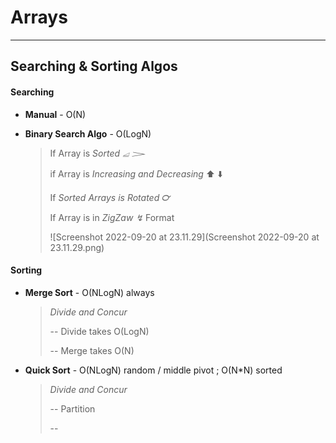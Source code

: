 # **Arrays**

---

## Searching & Sorting Algos

#### Searching

- **Manual** - O(N)

- **Binary Search Algo** - O(LogN)

  > If Array is *Sorted ⧡ 𝆓*
  >
  > if Array is *Increasing and Decreasing* ⬆️ ⬇️
  >
  > If *Sorted Arrays is Rotated ℺* 
  >
  > If Array is in *ZigZaw ↯* Format 
  >
  > ![Screenshot 2022-09-20 at 23.11.29](Screenshot 2022-09-20 at 23.11.29.png)



#### Sorting

- **Merge Sort** - O(NLogN) always

  > *Divide and Concur*
  >
  > -- Divide takes O(LogN)
  >
  > -- Merge takes O(N)
  
- **Quick Sort** - O(NLogN) random / middle pivot ; O(N*N) sorted

  > *Divide and Concur*
  >
  > -- Partition
  >
  > -- 